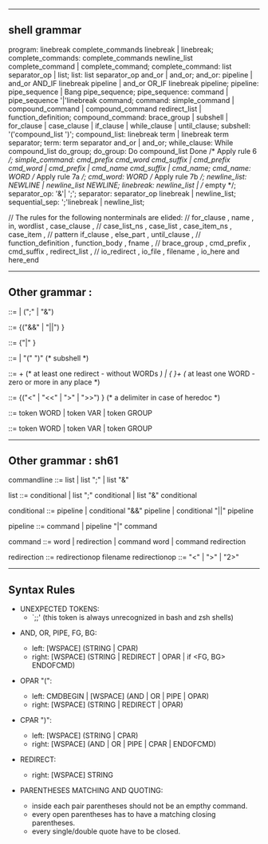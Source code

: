 
-------------------------------------------------------------------------------
shell grammar
-------------------------------------------------------------------------------


program:
	linebreak complete_commands linebreak | linebreak;
complete_commands:
		complete_commands newline_list complete_command
		| complete_command;
complete_command:
		list separator_op | list;
list:
		list separator_op and_or | and_or;
and_or:
		pipeline
		| and_or AND_IF linebreak pipeline
		| and_or OR_IF linebreak pipeline;
pipeline:
		pipe_sequence | Bang pipe_sequence;
pipe_sequence:
		command | pipe_sequence '|'linebreak command;
command:
		simple_command | compound_command
		| compound_command redirect_list | function_definition;
compound_command:
		brace_group | subshell | for_clause | case_clause
		| if_clause | while_clause | until_clause;
subshell:
		'('compound_list ')';
compound_list:
		linebreak term | linebreak term separator;
term:
		term separator and_or | and_or;
while_clause:
		While compound_list do_group;
do_group:
		Do compound_list Done /* Apply rule 6 */;
simple_command:
		cmd_prefix cmd_word cmd_suffix
		| cmd_prefix cmd_word
		| cmd_prefix
		| cmd_name cmd_suffix
		| cmd_name;
cmd_name:
		WORD /* Apply rule 7a */;
cmd_word:
		WORD /* Apply rule 7b */;
newline_list:
		NEWLINE | newline_list NEWLINE;
linebreak:
		newline_list | /* empty */;
separator_op:
		'&'| ';';
separator:
		separator_op linebreak | newline_list;
sequential_sep:
';'linebreak | newline_list;

 // The rules for the following nonterminals are elided:
 // for_clause , name , in, wordlist , case_clause ,
 // case_list_ns , case_list , case_item_ns , case_item ,
 // pattern if_clause , else_part , until_clause ,
 // function_definition , function_body , fname ,
 // brace_group , cmd_prefix , cmd_suffix , redirect_list ,
 // io_redirect , io_file , filename , io_here and here_end


-------------------------------------------------------------------------------
 Other grammar :
-------------------------------------------------------------------------------
 <cmdline>	::= <block>
		| 		<block> (";" | "&") <cmdline>  

<block>		::= <pipeline> {("&&" | "||") <pipeline>}

<pipeline>	::= <command> {"|" <command>}

<command>	::= <cmdlist>
				| "(" <cmdline> ")" <redir>	(* subshell *)

<cmdlist>	::= <redir>+			(* at least one redirect - without WORDs *)
				| <redir> {<arg> <redir>}+	(* at least one WORD - zero or more <redir> in any place *)

<redir>		::= {("<" | "<<" | ">" | ">>") <filename>}	(* a delimiter in case of heredoc *)

<arg>		::= token WORD | token VAR | token GROUP

<filename>	::= token WORD | token VAR | token GROUP


-------------------------------------------------------------------------------
 Other grammar : sh61
-------------------------------------------------------------------------------
commandline ::= list
          |  list ";"
          |  list "&"

list     ::=  conditional
          |   list ";" conditional
          |   list "&" conditional

conditional ::=  pipeline
          |   conditional "&&" pipeline
          |   conditional "||" pipeline

pipeline ::=  command
          |   pipeline "|" command

command  ::=  word
          |   redirection
          |   command word
          |   command redirection

redirection  ::=  redirectionop filename
redirectionop  ::=  "<"  |  ">"  |  "2>"




-------------------------------------------------------------------------------
Syntax Rules
-------------------------------------------------------------------------------

- UNEXPECTED TOKENS:
	- `;;' (this token is always unrecognized in bash and zsh shells)

* AND, OR, PIPE, FG, BG:
	- left: [WSPACE] (STRING | CPAR)
	- right: [WSPACE] (STRING | REDIRECT | OPAR | if <FG, BG> ENDOFCMD)

* OPAR "(":
	- left: CMDBEGIN | [WSPACE] (AND | OR | PIPE | OPAR)
	- right: [WSPACE] (STRING | REDIRECT | OPAR)

* CPAR ")":
	- left: [WSPACE] (STRING | CPAR)
	- right: [WSPACE] (AND | OR | PIPE | CPAR | ENDOFCMD)

* REDIRECT:
	- right: [WSPACE] STRING

* PARENTHESES MATCHING AND QUOTING:
	- inside each pair parentheses should not be an empthy command.
	- every open parentheses has to have a matching closing parentheses.
	- every single/double quote have to be closed.
